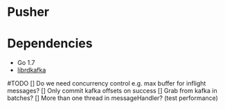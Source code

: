 Pusher
======

# Dependencies
* Go 1.7
* [librdkafka](https://github.com/edenhill/librdkafka)

#TODO
[] Do we need concurrency control e.g. max buffer for inflight messages?
[] Only commit kafka offsets on success
[] Grab from kafka in batches?
[] More than one thread in messageHandler? (test performance)

